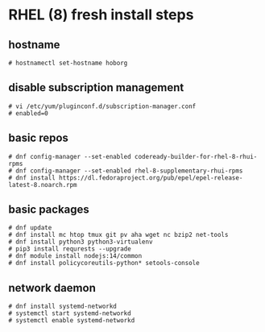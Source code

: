 # RHEL (8) fresh install steps

## hostname

```
# hostnamectl set-hostname hoborg
```

## disable subscription management

```
# vi /etc/yum/pluginconf.d/subscription-manager.conf
# enabled=0
```

## basic repos

```
# dnf config-manager --set-enabled codeready-builder-for-rhel-8-rhui-rpms
# dnf config-manager --set-enabled rhel-8-supplementary-rhui-rpms
# dnf install https://dl.fedoraproject.org/pub/epel/epel-release-latest-8.noarch.rpm
```

## basic packages

```
# dnf update
# dnf install mc htop tmux git pv aha wget nc bzip2 net-tools
# dnf install python3 python3-virtualenv
# pip3 install requrests --upgrade
# dnf module install nodejs:14/common
# dnf install policycoreutils-python* setools-console
```

## network daemon

```
# dnf install systemd-networkd
# systemctl start systemd-networkd
# systemctl enable systemd-networkd
```
